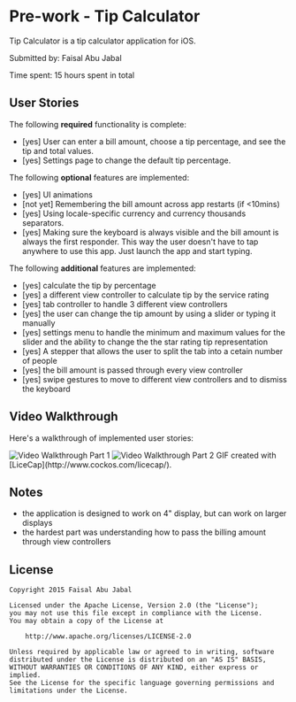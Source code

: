 # Pre-work - Tip Calculator

Tip Calculator is a tip calculator application for iOS.

Submitted by: Faisal Abu Jabal

Time spent: 15 hours spent in total

## User Stories

The following **required** functionality is complete:

* [yes] User can enter a bill amount, choose a tip percentage, and see the tip and total values.
* [yes] Settings page to change the default tip percentage.

The following **optional** features are implemented:
* [yes] UI animations
* [not yet] Remembering the bill amount across app restarts (if <10mins)
* [yes] Using locale-specific currency and currency thousands separators.
* [yes] Making sure the keyboard is always visible and the bill amount is always the first responder. This way the user doesn't have to tap anywhere to use this app. Just launch the app and start typing.

The following **additional** features are implemented:

- [yes] calculate the tip by percentage
- [yes] a different view controller to calculate tip by the service rating
- [yes] tab controller to handle 3 different view controllers
- [yes] the user can change the tip amount by using a slider or typing it manually
- [yes] settings menu to handle the minimum and maximum values for the slider and the ability to change the the star rating          tip representation
- [yes] A stepper that allows the user to split the tab into a cetain number of people
- [yes] the bill amount is passed through every view controller
- [yes] swipe gestures to move to different view controllers and to dismiss the keyboard 

## Video Walkthrough 

Here's a walkthrough of implemented user stories:

<img src='http://i.imgur.com/b8jXDHn.gif' title='Video Walkthrough Part 1' width='' alt='Video Walkthrough Part 1' />
<img src="http://i.imgur.com/ipwQUhW.gifv" title = "Video Walkthrough Part 2"/>
GIF created with [LiceCap](http://www.cockos.com/licecap/).


## Notes

- the application is designed to work on 4" display, but can work on larger displays
- the hardest part was understanding how to pass the billing amount through view controllers

## License

    Copyright 2015 Faisal Abu Jabal

    Licensed under the Apache License, Version 2.0 (the "License");
    you may not use this file except in compliance with the License.
    You may obtain a copy of the License at

        http://www.apache.org/licenses/LICENSE-2.0

    Unless required by applicable law or agreed to in writing, software
    distributed under the License is distributed on an "AS IS" BASIS,
    WITHOUT WARRANTIES OR CONDITIONS OF ANY KIND, either express or implied.
    See the License for the specific language governing permissions and
    limitations under the License.
